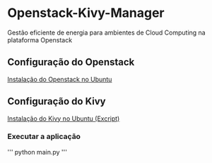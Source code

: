 # Openstack-Kivy-Manager
Gestão eficiente de energia para ambientes de Cloud Computing na plataforma Openstack

## Configuração do Openstack
[Instalação do Openstack no Ubuntu](http://danilosantos.info/instalacao-do-openstack-pike-no-ubuntu-16-04/)

## Configuração do Kivy
[Instalação do Kivy no Ubuntu (Excript)](http://excript.com/python/instalacao-kivy-ubuntu.html)

### Executar a aplicação
'''
python main.py
'''

